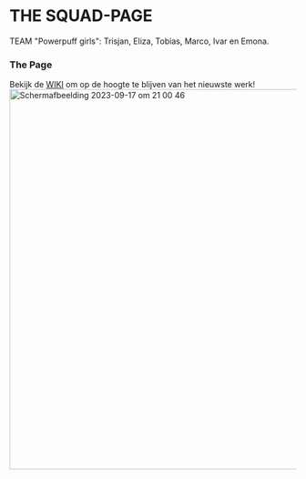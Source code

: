# THE SQUAD-PAGE 
TEAM "Powerpuff girls": Trisjan, Eliza, Tobias, Marco, Ivar en Emona. 

### The Page 
Bekijk de [WIKI](https://github.com/Trisjan/your-tribe-for-life-squad-page/wiki) om op de hoogte te blijven van het nieuwste werk! 
<img width="668" alt="Schermafbeelding 2023-09-17 om 21 00 46" src="https://github.com/Trisjan/your-tribe-for-life-squad-page/assets/90447045/c39fc386-008e-4745-b110-1de84ad1aba0">

